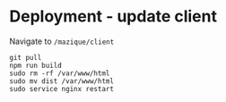 # Deployment - update client
Navigate to `/mazique/client`
```
git pull
npm run build
sudo rm -rf /var/www/html
sudo mv dist /var/www/html
sudo service nginx restart
```